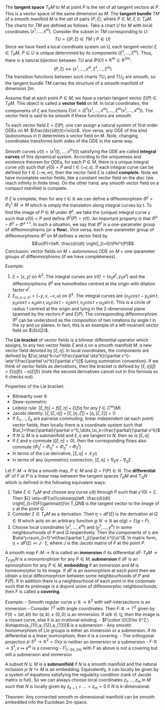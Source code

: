 The **tangent space** $T_P M$ to $M$ at point $P$ is the set of all tangent vectors at $P$. This is a vector space of the same dimension as $M$. The **tangent bundle** $TM$ of a smooth manifold $M$ is the set of pairs $(P,\xi)$, where $P\in M,\ \xi\in T_P M$. The charts for $TM$ are defined as follows. Take a chart $U$ for $M$ with local coordinates $(x^1, \dots, x^m)$. Consider the subset in $TM$ corresponding to $U$: $$TU=\{(P,\xi)\in TM \mid P\in U\}$$Since we have fixed a local coordinate system on U, each tangent vector $\xi\in T_P M,\ P\in U$ is unique determined by its components $(\xi^1,\dots, \xi^m)$. Thus, there is a natural bijection between $TU$ and $\Phi(U)\times\mathbb{R}^m\subseteq\mathbb{R}^{2m}$: $$(P,\xi)\leftrightarrow (x^1,\dots,x^m,\xi^1,\dots,\xi^m)$$ The transition functions between such charts $TU_1$ and $TU_2$ are smooth, so the tangent bundle $TM$ carries the structure of a smooth manifold of dimension $2m$.

Assume that at each point $P\in M$, we have a certain tangent vector $\xi(P)\in T_P M$. This object is called a **vector field** on $M$. In local coordinates, the components of $\xi$ are functions $\xi(x)= (\xi^1(x^1,\dots,x^m),\dots,\xi^m(x^1,\dots,x^m))$. The vector field is said to be smooth if these functions are smooth.

To each vector field $\xi=\xi(P)$, one can assign a natural system of first order ODEs on $M$: $\frac{dx}{dt}(t)=\xi(x)$. Vice versa, any ODE of this kind (autonomous in $t$) determines a vector field on M. Note, changing coordinates transforms both sides of the ODE in the same way.

Smooth curves $\gamma(t)=(x^1(t),\dots,x^m(t))$ satisfying the ODE are called **integral curves** of this dynamical system. According to the uniqueness and existence theorem for ODEs, for each $P\in M$, there is a unique integral curve $\gamma(t)$ such that $\gamma(0)=P$ and $t\in(-\epsilon,\epsilon)$. If each integral curve can be defined for $t\in(-\infty, \infty)$, then the vector field $\xi$ is called **complete**. Note we have incomplete vector fields, like a constant vector field on the disc (we reach infinity in finite time). On the other hand, any smooth vector field on a compact manifold is complete.

If $\xi$ is complete, then for any $t\in \mathbb{R}$ we can define a diffeomorphism $\Phi^t=\Phi^t_\xi\colon M\to M$ which is simply the translation along integral curves by $t$. To find the image of $P\in M$ under $\Phi^t$, we take the (unique) integral curve $\gamma$ such that $\gamma(0)=P$ and define $\Phi^t(P)=\gamma(t)$. An important property is that $\Phi^s\circ\Phi^t=\Phi^{s+t}$. In such a situation, we say that $\Phi^t$ is a one-parameter group of diffeomorphisms (or a **flow**). Vice versa, each one-parameter group of diffeomorphisms $\Phi^t$ on $M$ defines a vector field by $$\xi(P)=\left. \frac{d}{dt}  \right|_{t=0}\Phi^t(P)$$
Conclusion: vector fields on $M$ = autonomous ODE on $M$ = one-parameter groups of diffeomorphisms (if we have completeness).

Example:

1. $\xi=(x,y)$ on $\mathbb{R}^2$. The integral curves are $\gamma(t)=(x_0e^t, y_0e^t)$ and the diffeomorphisms $\Phi^t$ are homotheties centred at the origin with dilation factor $e^t$.
2. $\xi_{(x,y,u,v)} = (-y,x,-v,u)$ on $S^3$. The integral curves are $(x_0\cos t-y_0\sin t, y_0\cos t+x_0\sin t, u_0\cos t-v_0\sin t, v_0\cos t + u_0\sin t)$. This is a circle of radius $1$ centred at the origin and lying in the 2-dimensional plane spanned by the vectors $P$ and $\xi(P)$. The corresponding diffeomorphism $\Phi^t$ can be understood as the composition of two rotations by angle $t$ in the $xy$ and $uv$ planes. In fact, this is an example of a left-invariant vector field on $\SU(2)$.

The **Lie bracket** of vector fields is a bilinear differential operator which assigns, to any two vector fields $\xi$ and $\eta$ on a smooth manifold $M$, a new vector field denoted by $[\xi,\eta]$. In local coordinates, the components are defined by $[\xi,\eta]^k=\xi^i\frac{\partial \eta^k}{\partial x^i}-\eta^i\frac{\partial \xi^k}{\partial x^i}]$ (using summation convention). If we think of vector fields as derivations, then the bracket is defined by $[\xi,\eta](f)=\xi(\eta(f))-\eta(\xi(f))$ (note the second derivatives cancel out in this formula so it checks out).

Properties of the Lie bracket:

- Bilinearity over $\mathbb{R}$
- Skew-symmetric
- Leibniz rule: $[\xi,f\eta]=f[\xi,\eta]+\xi(f)\eta$ for any $f\in C^\infty(M)$
- Jacobi identity: $[\zeta,[\xi,\eta]]+[\xi,[\eta,\zeta]]+[\eta,[\zeta,\xi]]=0$
- If $\xi_1,\dots,\xi_k$ are pairwise commuting, linear independent (at each point) vector fields, then locally there is a coordinate system such that $\xi_1=\frac{\partial}{\partial x^1},\dots,\xi_k=\frac{\partial}{\partial x^k}$
- If $N\subseteq M$ is a submanifold and $\xi, \eta$ are tangent to $N$, then so is $[\xi,\eta]$.
- If $\xi$ and $\eta$ commute ($[\xi,\eta]=0$), then the corresponding flows also commute ($\Phi^t_\xi\circ\Phi^s_\eta=\Phi^s_\eta\circ\Phi^t_\xi$)
- In terms of the Lie derivative, $[\xi,\eta]=\mathcal{L}_\xi \eta$
- In terms of any (symmetric) connection, $[\xi,\eta]=\nabla_\xi\eta-\nabla_\eta\xi$

Let $F\colon M\to N$ be a smooth map, $P\in M$ and $Q=F(P)\in N$. The **differential** $dF$ of $F$ at $P$ is a linear map between the tangent spaces $T_PM$ and $T_QN$ which is defined in the following equivalent ways:

1. Take $\xi\in T_PM$ and choose any curve $\gamma(t)$ through $P$ such that $\gamma'(0)=\xi$. Then ${} \eta=dF(\xi)\coloneqq\left. \frac{d}{dt} \right|_{t=0}F(\gamma(t))\in T_QN$ is the tangent vector to the image of $\gamma$ at the point $Q$.
2. Consider $\xi\in T_PM$ as a derivation. Then $\eta=dF(\xi)$ is the derivation at $Q\in N$ which acts on an arbitrary function $g\colon N\to \mathbb{R}$ as $\eta(g)=\xi(g\circ F)$.
3. Choose local coordinates $(x^1,\dots,x^m)$ and $(y^1,\dots,y^n)$ in some neighbourhoods of $P$ and $Q$ respectively. Then the components of $\eta$ are $\eta^j=\sum_{i=1}^m\frac{\partial f_j}{\partial x^i}\xi^i$. In matrix form, $\eta=dF(\xi)\coloneqq J\cdot\xi$, where $J$ is the Jacobi matrix of $F$ at the point $P$.

A smooth map $F\colon M\to N$ is called an **immersion** if its differential $dF\colon T_PM\to T_{F(P)}N$ is a monomorphism for any $P\in M$, **submersion** if ${} dF {}$ is an epimorphism for any $P\in M$, **embedding** if an immersion and $M$ is homeomorphic to its image. If $dF$ is an isomorphism at each point then we obtain a local diffeomorphism between some neighbourhoods of $P$ and $F(P)$. If in addition there is a neighbourhood of each point in the codomain such that its preimage is a disjoint union of diffeomorphic neighbourhoods, then $F$ is called a **covering**.

Example: - Smooth regular curve $\gamma\colon \mathbb{R}\to \mathbb{R}^2$ with self-intersections is an immersion - Consider $T^2$ with angle coordinates. Then $F\colon \mathbb{R}\to T^2$ given by $F(t)=(at,bt)$ for $(a,b)\neq (0,0)$ is an immersion. If $a/b\in\mathbb{Q}$, then the image is a closed curve, else it is an irrational winding. - $F\colon \O(3)\to S^2,\ A\mapsto(a_{11},a_{12},a_{13})$ is a submersion - Any smooth homomorphism of Lie groups is either an immersion or a submersion. If its differential is a linear isomorphism, then it is a covering. - The orthogonal projection $p\colon S^2\to \mathbb{R}^2=Oxy$ is neither an immersion or a submersion - $F\colon \mathbb{R}\to S^1, x\mapsto e^{ix}$ is a covering - $\left. F \right|_{(-2\pi,2\pi)}$ with $F$ as above is not a covering but still a submersion and immersion

A subset $N\subseteq M$ is a **submanifold** if $N$ is a smooth manifold and the natural inclusion $p\colon N\hookrightarrow M$ is an embedding. Equivalently, it can locally be given by a system of equations satisfying the regularity condition (rank of Jacobi matrix is full). So we can always choose local coordinates $z_1,\dots,z_m$ in $M$ such that $N$ is locally given by $z_{k+1}=\dots=z_m=0$ if $N$ is $k$-dimensional.

Theorem:
Any connected smooth $m$-dimensional manifold can be smooth embedded into the Euclidean $2m$-space.
